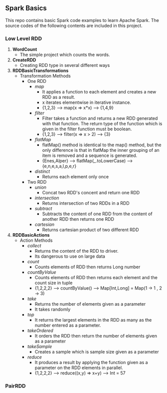 ## Spark Basics
This repo contains basic Spark code examples to learn Apache Spark. The source codes of the following contents are included in this project.
### Low Level RDD
1. **WordCount**
   * The simple project which counts the words.
2. **CreateRDD**
   * Creating RDD type in several different ways 
3. **RDDBasicTransformations**
   * Transformation Methods
     * One RDD
       * _map_
         * It applies a function to each element and creates a new RDD as a result.
         * x iterates elementwise in iterative instance.
         * {1,2,3} --> map(x => x*x) --> {1,4,9}
       * _filter_
          * Filter takes a function and returns a new RDD generated with that function. The return type of the function which is given in the filter function must be boolean.
          * {1,2,3} --> filter(x => x > 2) --> {3}
       * _flatMap_
          * flatMap() method is identical to the map() method, but the only difference is that in flatMap the inner grouping of an item is removed and a sequence is generated.
          * {Enes,Alper} --> flatMap(_.toLowerCase) --> {e,n,e,s,a,l,p,e,r}
       * _distinct_
          * Returns each element only once
     * Two RDD
       * _union_
         * Concat two RDD's concent and return one RDD
       * _intersection_
         * Returns intersection of two RDDs in a RDD
       * _subtract_
         * Subtracts the content of one RDD from the content of another RDD then returns one RDD
       * _cartesian_
         * Returns cartesian product of two different RDD
4. **RDDBasicActions**
   * Action Methods
     * _collect_
       * Returns the content of the RDD to driver.
       * Its dangerous to use on large data
     * _count_
       * Counts elements of RDD then returns Long number
     * _countByValue_
       * Counts elements of RDD then returns each element and the count size in tuple
       * {1,2,2,2} --> countByValue() --> Map[Int,Long] = Map(1 -> 1 , 2 -> 3)
     * _take_
       * Returns the number of elements given as a parameter
       * It takes randomly
     * _top_
       * It returns the largest elements in the RDD as many as the number entered as a parameter.
     * _takeOrdered_
       * It orders the RDD then return the number of elements given as a parameter
     * _takeSample_
       * Creates a sample which is sample size given as a parameter
     * _reduce_
       * It produces a result by applying the function given as a parameter on the RDD elements in parallel.
       * {1,2,2,2} --> reduce((x,y) => x+y) --> Int = 57
### PairRDD